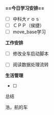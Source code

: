 **==今日学习安排==**

- [ ] 中科大ｒｏｓ
- [ ] ＣＰＰ（侯捷）
- [ ] move_base学习

**工作安排**

- [ ] 修改全车启动脚本
- [ ] 阅读数据处理流转

  

**生活管理**

- [ ]

  

总结

浩，航的车